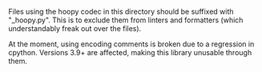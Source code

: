 Files using the hoopy codec in this directory should be suffixed with "_hoopy.py". This is to exclude them from linters and formatters (which understandably freak out over the files).

At the moment, using encoding comments is broken due to a regression in cpython. Versions 3.9+ are affected, making
this library unusable through them.
